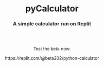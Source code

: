 <br>
</br>
<h1 align="center">pyCalculator</h1>
<h3 align="center">A simple calculator run on Replit</h3>


<br>
</br>
<p align="center">Test the beta now:</p>
<p align="center">https://replit.com/@beta202/python-calculator</p>
